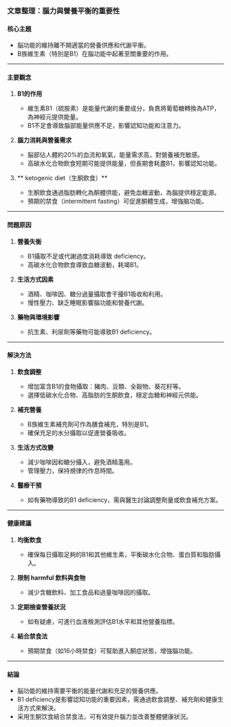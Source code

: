 ### 文章整理：腦力與營養平衡的重要性

#### 核心主題  
- 脳功能的維持離不開適當的營養供應和代謝平衡。
- B族維生素（特別是B1）在腦功能中起著至關重要的作用。

---

#### 主要觀念  
1. **B1的作用**  
   - 維生素B1（硫胺素）是能量代謝的重要成分，負責將葡萄糖轉換為ATP，為神經元提供能量。  
   - B1不足會導致腦部能量供應不足，影響認知功能和注意力。

2. **腦力消耗與營養需求**  
   - 脳部佔人體約20%的血流和氧氣，能量需求高，對營養補充敏感。  
   - 高碳水化合物飲食短期可能提供能量，但長期會耗盡B1，影響認知功能。

3. ** ketogenic diet（生酮飲食）**  
   - 生酮飲食通過脂肪轉化為酮體供能，避免血糖波動，為腦提供穩定能源。  
   - 預期的禁食（intermittent fasting）可促進酮體生成，增強脑功能。

---

#### 問題原因  
1. **營養失衡**  
   - B1攝取不足或代謝過度消耗導致 deficiency。  
   - 高碳水化合物飲食導致血糖波動，耗竭B1。  

2. **生活方式因素**  
   - 酒精、咖啡因、糖分過量攝取會干擾B1吸收和利用。  
   - 慢性壓力、缺乏睡眠影響腦功能和營養代謝。  

3. **藥物與環境影響**  
   - 抗生素、利尿劑等藥物可能導致B1 deficiency。  

---

#### 解決方法  
1. **飲食調整**  
   - 增加富含B1的食物攝取：豬肉、豆類、全穀物、葵花籽等。  
   - 選擇低碳水化合物、高脂肪的生酮飲食，穩定血糖和神經元供能。  

2. **補充營養**  
   - B族維生素補充劑可作為膳食補充，特別是B1。  
   - 確保充足的水分攝取以促進營養吸收。  

3. **生活方式改變**  
   - 減少咖啡因和糖分攝入，避免酒精濫用。  
   - 管理壓力，保持規律的作息時間。  

4. **醫療干預**  
   - 如有藥物導致的B1 deficiency，需與醫生討論調整劑量或飲食補充方案。  

---

#### 健康建議  
1. **均衡飲食**  
   - 確保每日攝取足夠的B1和其他維生素，平衡碳水化合物、蛋白質和脂肪攝入。  

2. **限制 harmful 飲料與食物**  
   - 減少含糖飲料、加工食品和過量咖啡因的攝取。  

3. **定期檢查營養狀況**  
   - 如有疑慮，可進行血液檢測評估B1水平和其他營養指標。  

4. **結合禁食法**  
   - 預期禁食（如16小時禁食）可幫助進入酮症狀態，增強腦功能。  

---

#### 結論  
- 脳功能的維持需要平衡的能量代謝和充足的營養供應。  
- B1 deficiency是影響認知功能的重要因素，需通過飲食調整、補充劑和健康生活方式來解決。  
- 采用生酮饮食結合禁食法，可有效提升腦力並改善整體健康狀況。